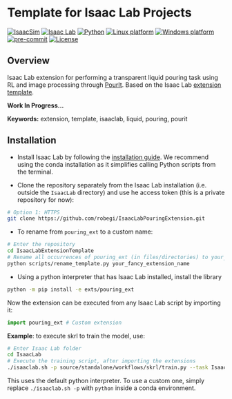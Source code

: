 # Template for Isaac Lab Projects

[![IsaacSim](https://img.shields.io/badge/IsaacSim-4.2.0-silver.svg)](https://docs.omniverse.nvidia.com/isaacsim/latest/overview.html)
[![Isaac Lab](https://img.shields.io/badge/IsaacLab-1.2.0-silver)](https://isaac-sim.github.io/IsaacLab)
[![Python](https://img.shields.io/badge/python-3.10-blue.svg)](https://docs.python.org/3/whatsnew/3.10.html)
[![Linux platform](https://img.shields.io/badge/platform-linux--64-orange.svg)](https://releases.ubuntu.com/20.04/)
[![Windows platform](https://img.shields.io/badge/platform-windows--64-orange.svg)](https://www.microsoft.com/en-us/)
[![pre-commit](https://img.shields.io/badge/pre--commit-enabled-brightgreen?logo=pre-commit&logoColor=white)](https://pre-commit.com/)
[![License](https://img.shields.io/badge/license-MIT-yellow.svg)](https://opensource.org/license/mit)

## Overview

Isaac Lab extension for performing a transparent liquid pouring task using RL and image processing through [PourIt](https://github.com/hetolin/PourIt).
Based on the Isaac Lab [extension template](https://github.com/isaac-sim/IsaacLabExtensionTemplate).

**Work In Progress...**


**Keywords:** extension, template, isaaclab, liquid, pouring, pourit

## Installation

- Install Isaac Lab by following the [installation guide](https://isaac-sim.github.io/IsaacLab/source/setup/installation/index.html). We recommend using the conda installation as it simplifies calling Python scripts from the terminal.

- Clone the repository separately from the Isaac Lab installation (i.e. outside the `IsaacLab` directory) and use he access token (this is a private repository for now):

```bash
# Option 1: HTTPS
git clone https://github.com/robegi/IsaacLabPouringExtension.git
```

- To rename from `pouring_ext` to a custom name:

```bash
# Enter the repository
cd IsaacLabExtensionTemplate
# Rename all occurrences of pouring_ext (in files/directories) to your_fancy_extension_name
python scripts/rename_template.py your_fancy_extension_name
```

- Using a python interpreter that has Isaac Lab installed, install the library

```bash
python -m pip install -e exts/pouring_ext
```

Now the extension can be executed from any Isaac Lab script by importing it:

```python
import pouring_ext # Custom extension
```

**Example**: to execute skrl to train the model, use:

```bash
# Enter Isaac Lab folder
cd IsaacLab
# Execute the training script, after importing the extensions
./isaaclab.sh -p source/standalone/workflows/skrl/train.py --task Isaac-Franka-Pouring-Direct-v0 --num_envs 1 --device cpu --disable_fabric --enable_cameras 
```

This uses the default python interpreter. To use a custom one, simply replace ```./isaaclab.sh -p``` with ```python``` inside a conda environment.


